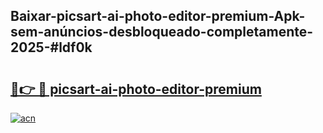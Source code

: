 ## Baixar-picsart-ai-photo-editor-premium-Apk-sem-anúncios-desbloqueado-completamente-2025-#ldf0k

# <h2><a href="https://ainizakaria.my?title=picsart-ai-photo-editor-premium&ref=20M">🔗👉 🔴 picsart-ai-photo-editor-premium</a></h2>

[![acn](https://github.com/user-attachments/assets/0f9c940e-d8b0-45ae-aac7-cd30a18b3e1c)](https://ainizakaria.my?title=picsart-ai-photo-editor-premium&ref=20M)

